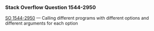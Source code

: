 ### Stack Overflow Question 1544-2950

[SO 1544-2950](http://stackoverflow.com/q/15442950) &mdash;
Calling different programs with different options and different arguments for each option
